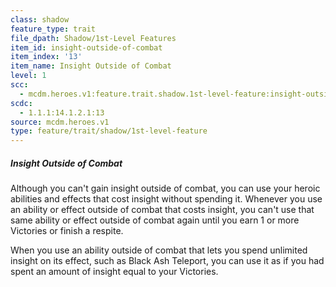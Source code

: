 ```yaml
---
class: shadow
feature_type: trait
file_dpath: Shadow/1st-Level Features
item_id: insight-outside-of-combat
item_index: '13'
item_name: Insight Outside of Combat
level: 1
scc:
  - mcdm.heroes.v1:feature.trait.shadow.1st-level-feature:insight-outside-of-combat
scdc:
  - 1.1.1:14.1.2.1:13
source: mcdm.heroes.v1
type: feature/trait/shadow/1st-level-feature
---
```


##### Insight Outside of Combat

Although you can't gain insight outside of combat, you can use your heroic abilities and effects that cost insight without spending it. Whenever you use an ability or effect outside of combat that costs insight, you can't use that same ability or effect outside of combat again until you earn 1 or more Victories or finish a respite.

When you use an ability outside of combat that lets you spend unlimited insight on its effect, such as Black Ash Teleport, you can use it as if you had spent an amount of insight equal to your Victories.
